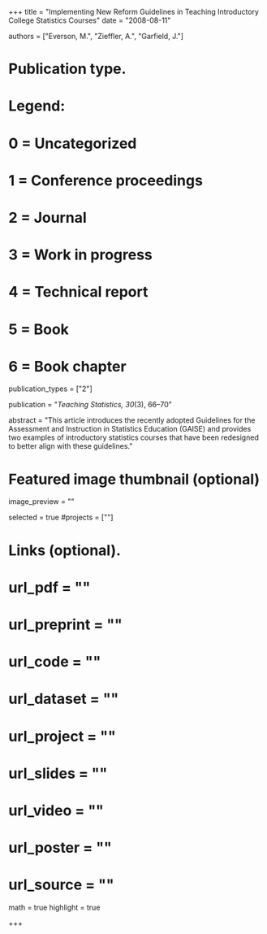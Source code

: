 +++
title = "Implementing New Reform Guidelines in Teaching Introductory College Statistics Courses"
date = "2008-08-11"

authors = ["Everson, M.", "Zieffler, A.", "Garfield, J."]

# Publication type.
# Legend:
# 0 = Uncategorized
# 1 = Conference proceedings
# 2 = Journal
# 3 = Work in progress
# 4 = Technical report
# 5 = Book
# 6 = Book chapter
publication_types = ["2"]

publication = "*Teaching Statistics, 30*(3), 66&ndash;70"


abstract = "This article introduces the recently adopted Guidelines for the Assessment and Instruction in Statistics Education (GAISE) and provides two examples of introductory statistics courses that have been redesigned to better align with these guidelines."


# Featured image thumbnail (optional)
image_preview = ""

selected = true
#projects = [""]


# Links (optional).
# url_pdf = ""
# url_preprint = ""
# url_code = ""
# url_dataset = ""
# url_project = ""
# url_slides = ""
# url_video = ""
# url_poster = ""
# url_source = ""

math = true
highlight = true

+++

